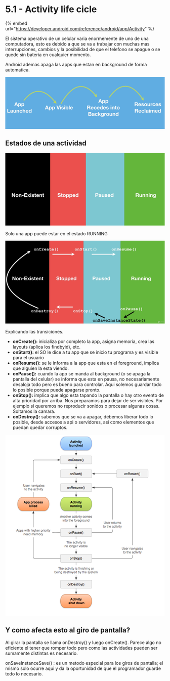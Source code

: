 # 5.1 - Activity life cicle



{% embed url="https://developer.android.com/reference/android/app/Activity" %}

El sistema operativo de un celular varia enormemente de uno de una computadora, esto es debido a que se va a trabajar con muchas mas interrupciones, cambios y la posibilidad de que el telefono se apague o se quede sin bateria en cualquier momento.

Android ademas apaga las apps que estan en background de forma automatica.

![](../../.gitbook/assets/imagen%20%28841%29.png)

## Estados de una actividad

![](../../.gitbook/assets/imagen%20%28831%29.png)

Solo una app puede estar en el estado RUNNING

![](../../.gitbook/assets/imagen%20%28852%29.png)

Explicando las transiciones.

* **onCreate\(\):** inicializa por completo la app, asigna memoria, crea las layouts \(aplica los findbyid\), etc.
* **onStart\(\):** el SO le dice a tu app que se inicio tu programa y es visible para el usuario
* **onResume\(\):** se le informa a la app que esta en el foreground, implica que alguien la esta viendo.
* **onPause\(\):** cuando la app se manda al background \(o se apaga la pantalla del celular\) se informa que esta en pausa, no necesariamente desaloja todo pero es bueno para controlar. Aqui solemos guardar todo lo posible porque puede apagarse pronto.
* **onStop\(\):** implica que algo esta tapando la pantalla o hay otro evento de alta prioridad por arriba. Nos preparamos para dejar de ser visibles. Por ejemplo si queremos no reproducir sonidos o procesar algunas cosas. Soltamos la camara.
* **onDestroy\(\):** sabemos que se va a apagar, debemos liberar todo lo posible, desde accesos a api o servidores, asi como elementos que puedan quedar corruptos.

![](../../.gitbook/assets/imagen%20%28827%29.png)

## Y como afecta esto al giro de pantalla?

Al girar la pantalla se llama onDestroy\(\) y luego onCreate\(\). Parece algo no eficiente el tener que romper todo pero como las actividades pueden ser sumamente distintas es necesario.

onSaveInstanceSave\(\) : es un metodo especial para los giros de pantalla; el mismo solo ocurre aqui y da la oportunidad de que el programador guarde todo lo necesario.

